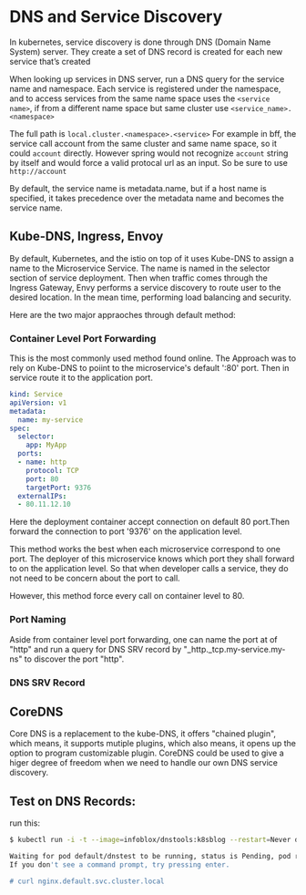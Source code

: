 
# DNS and Service Discovery 
In kubernetes, service discovery is done through DNS (Domain Name System) server. They create a set of 
DNS record is created for each new service that’s created

When looking up services in DNS server, run a DNS query for the service name and namespace. 
Each service is registered under the namespace, and to access services from the same name space uses the 
`<service name>`, if from a different name space but same cluster use `<service_name>.<namespace>`

The full path is `local.cluster.<namespace>.<service>`
For example in bff, the service call account from the same cluster and same name space, so it could `account` directly.
However spring would not recognize `account` string by itself and would force a valid protocal url as an input. 
So be sure to use `http://account` 

By default, the service name is metadata.name, but if a host name is specified, it takes precedence over 
the metadata name and becomes the service name.
## Kube-DNS, Ingress, Envoy
By default, Kubernetes, and the istio on top of it uses Kube-DNS to assign a name to the Microservice Service. The name is named in the selector section of service deployment. Then when traffic comes through the Ingress Gateway, Envy performs a service discovery to route user to the desired location. In the mean time, performing load balancing and security. 

Here are the two major appraoches through default method:

 
### Container Level Port Forwarding 
This is the most commonly used method found online. The Approach was to rely on Kube-DNS to poiint to the microservice's default ':80' port. Then in service route it to the application port. 
```yaml
kind: Service
apiVersion: v1
metadata:
  name: my-service
spec:
  selector:
    app: MyApp
  ports:
  - name: http
    protocol: TCP
    port: 80
    targetPort: 9376
  externalIPs:
  - 80.11.12.10
```
Here the deployment container accept connection on default 80 port.Then forward the connection to port '9376' on the application level. 

This method works the best when each microservice correspond to one port. The deployer of this microservice knows which port they shall forward to on the application level. So that when developer calls a service, they do not need to be concern about the port to call.

However, this method force every call on container level to 80.

### Port Naming
Aside from container level port forwarding, one can name the port at of "http" and run a query for DNS SRV record by "_http._tcp.my-service.my-ns" to discover the port "http".

### DNS SRV Record


## CoreDNS
Core DNS is a replacement to the kube-DNS, it offers "chained plugin", which means, it supports mutiple plugins, which also means, it opens up the option to program customizable plugin. CoreDNS could be used to give a higer degree of freedom when we need to handle our own DNS service discovery.

## Test on DNS Records: 
run this: 
```bash
$ kubectl run -i -t --image=infoblox/dnstools:k8sblog --restart=Never dnstest

Waiting for pod default/dnstest to be running, status is Pending, pod ready: false
If you don't see a command prompt, try pressing enter.

# curl nginx.default.svc.cluster.local
```

